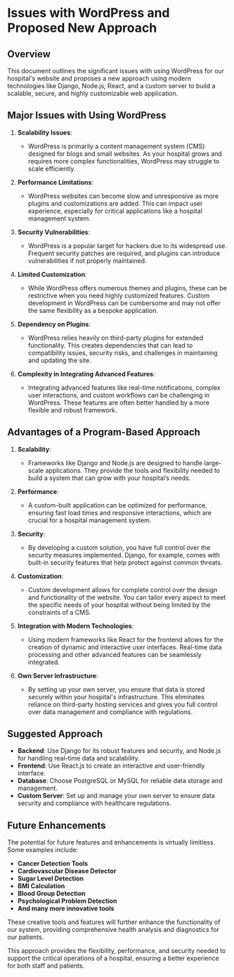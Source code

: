 # Issues with WordPress and Proposed New Approach

## Overview
This document outlines the significant issues with using WordPress for our hospital's website and proposes a new approach using modern technologies like Django, Node.js, React, and a custom server to build a scalable, secure, and highly customizable web application.

## Major Issues with Using WordPress

1. **Scalability Issues**:
   - WordPress is primarily a content management system (CMS) designed for blogs and small websites. As your hospital grows and requires more complex functionalities, WordPress may struggle to scale efficiently.

2. **Performance Limitations**:
   - WordPress websites can become slow and unresponsive as more plugins and customizations are added. This can impact user experience, especially for critical applications like a hospital management system.

3. **Security Vulnerabilities**:
   - WordPress is a popular target for hackers due to its widespread use. Frequent security patches are required, and plugins can introduce vulnerabilities if not properly maintained.

4. **Limited Customization**:
   - While WordPress offers numerous themes and plugins, these can be restrictive when you need highly customized features. Custom development in WordPress can be cumbersome and may not offer the same flexibility as a bespoke application.

5. **Dependency on Plugins**:
   - WordPress relies heavily on third-party plugins for extended functionality. This creates dependencies that can lead to compatibility issues, security risks, and challenges in maintaining and updating the site.

6. **Complexity in Integrating Advanced Features**:
   - Integrating advanced features like real-time notifications, complex user interactions, and custom workflows can be challenging in WordPress. These features are often better handled by a more flexible and robust framework.

## Advantages of a Program-Based Approach

1. **Scalability**:
   - Frameworks like Django and Node.js are designed to handle large-scale applications. They provide the tools and flexibility needed to build a system that can grow with your hospital’s needs.

2. **Performance**:
   - A custom-built application can be optimized for performance, ensuring fast load times and responsive interactions, which are crucial for a hospital management system.

3. **Security**:
   - By developing a custom solution, you have full control over the security measures implemented. Django, for example, comes with built-in security features that help protect against common threats.

4. **Customization**:
   - Custom development allows for complete control over the design and functionality of the website. You can tailor every aspect to meet the specific needs of your hospital without being limited by the constraints of a CMS.

5. **Integration with Modern Technologies**:
   - Using modern frameworks like React for the frontend allows for the creation of dynamic and interactive user interfaces. Real-time data processing and other advanced features can be seamlessly integrated.

6. **Own Server Infrastructure**:
   - By setting up your own server, you ensure that data is stored securely within your hospital's infrastructure. This eliminates reliance on third-party hosting services and gives you full control over data management and compliance with regulations.

## Suggested Approach

- **Backend**: Use Django for its robust features and security, and Node.js for handling real-time data and scalability.
- **Frontend**: Use React.js to create an interactive and user-friendly interface.
- **Database**: Choose PostgreSQL or MySQL for reliable data storage and management.
- **Custom Server**: Set up and manage your own server to ensure data security and compliance with healthcare regulations.

## Future Enhancements

The potential for future features and enhancements is virtually limitless. Some examples include:

- **Cancer Detection Tools**
- **Cardiovascular Disease Detector**
- **Sugar Level Detection**
- **BMI Calculation**
- **Blood Group Detection**
- **Psychological Problem Detection**
- **And many more innovative tools**

These creative tools and features will further enhance the functionality of our system, providing comprehensive health analysis and diagnostics for our patients.

This approach provides the flexibility, performance, and security needed to support the critical operations of a hospital, ensuring a better experience for both staff and patients.
